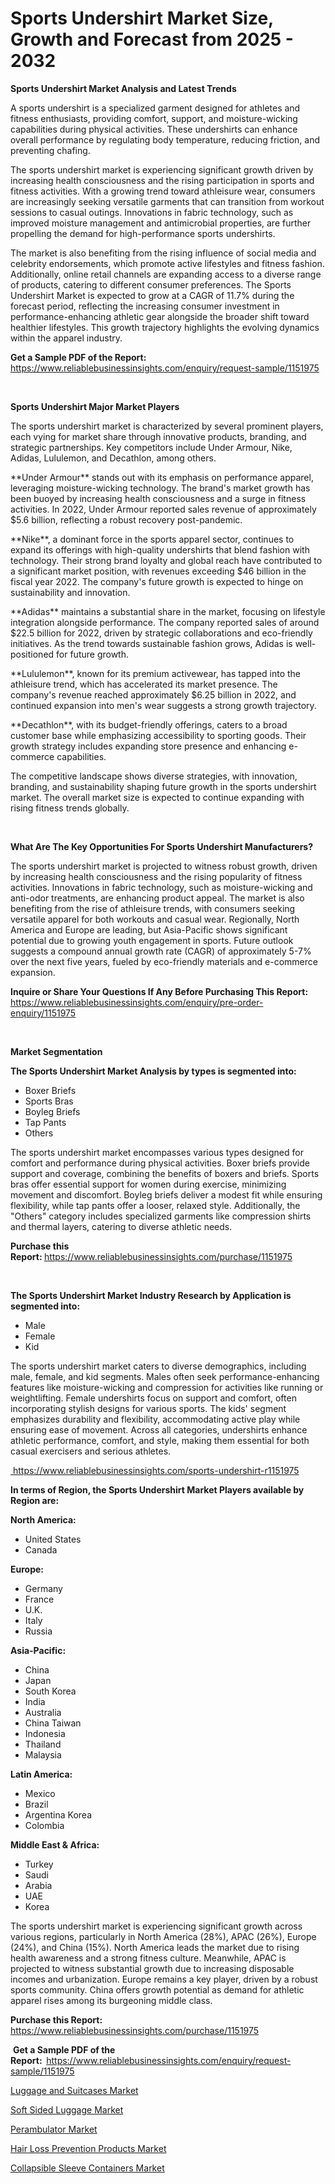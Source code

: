 <p><h1>Sports Undershirt Market Size, Growth and Forecast from 2025 - 2032</h1></p><p><strong>Sports Undershirt Market Analysis and Latest Trends</strong></p>
<p><p>A sports undershirt is a specialized garment designed for athletes and fitness enthusiasts, providing comfort, support, and moisture-wicking capabilities during physical activities. These undershirts can enhance overall performance by regulating body temperature, reducing friction, and preventing chafing.</p><p>The sports undershirt market is experiencing significant growth driven by increasing health consciousness and the rising participation in sports and fitness activities. With a growing trend toward athleisure wear, consumers are increasingly seeking versatile garments that can transition from workout sessions to casual outings. Innovations in fabric technology, such as improved moisture management and antimicrobial properties, are further propelling the demand for high-performance sports undershirts.</p><p>The market is also benefiting from the rising influence of social media and celebrity endorsements, which promote active lifestyles and fitness fashion. Additionally, online retail channels are expanding access to a diverse range of products, catering to different consumer preferences. The Sports Undershirt Market is expected to grow at a CAGR of 11.7% during the forecast period, reflecting the increasing consumer investment in performance-enhancing athletic gear alongside the broader shift toward healthier lifestyles. This growth trajectory highlights the evolving dynamics within the apparel industry.</p></p>
<p><strong>Get a Sample PDF of the Report:&nbsp;</strong> <a href="https://www.reliablebusinessinsights.com/enquiry/request-sample/1151975?utm_campaign=1119&utm_medium=2&utm_source=Github&utm_content=ia&utm_term=07022025&utm_id=sports-undershirt">https://www.reliablebusinessinsights.com/enquiry/request-sample/1151975</a></p>
<p>&nbsp;</p>
<p><strong>Sports Undershirt Major Market Players</strong></p>
<p><p>The sports undershirt market is characterized by several prominent players, each vying for market share through innovative products, branding, and strategic partnerships. Key competitors include Under Armour, Nike, Adidas, Lululemon, and Decathlon, among others.</p><p>**Under Armour** stands out with its emphasis on performance apparel, leveraging moisture-wicking technology. The brand's market growth has been buoyed by increasing health consciousness and a surge in fitness activities. In 2022, Under Armour reported sales revenue of approximately $5.6 billion, reflecting a robust recovery post-pandemic.</p><p>**Nike**, a dominant force in the sports apparel sector, continues to expand its offerings with high-quality undershirts that blend fashion with technology. Their strong brand loyalty and global reach have contributed to a significant market position, with revenues exceeding $46 billion in the fiscal year 2022. The company's future growth is expected to hinge on sustainability and innovation.</p><p>**Adidas** maintains a substantial share in the market, focusing on lifestyle integration alongside performance. The company reported sales of around $22.5 billion for 2022, driven by strategic collaborations and eco-friendly initiatives. As the trend towards sustainable fashion grows, Adidas is well-positioned for future growth.</p><p>**Lululemon**, known for its premium activewear, has tapped into the athleisure trend, which has accelerated its market presence. The company's revenue reached approximately $6.25 billion in 2022, and continued expansion into men's wear suggests a strong growth trajectory.</p><p>**Decathlon**, with its budget-friendly offerings, caters to a broad customer base while emphasizing accessibility to sporting goods. Their growth strategy includes expanding store presence and enhancing e-commerce capabilities.</p><p>The competitive landscape shows diverse strategies, with innovation, branding, and sustainability shaping future growth in the sports undershirt market. The overall market size is expected to continue expanding with rising fitness trends globally.</p></p>
<p>&nbsp;</p>
<p><strong>What Are The Key Opportunities For Sports Undershirt Manufacturers?</strong></p>
<p><p>The sports undershirt market is projected to witness robust growth, driven by increasing health consciousness and the rising popularity of fitness activities. Innovations in fabric technology, such as moisture-wicking and anti-odor treatments, are enhancing product appeal. The market is also benefiting from the rise of athleisure trends, with consumers seeking versatile apparel for both workouts and casual wear. Regionally, North America and Europe are leading, but Asia-Pacific shows significant potential due to growing youth engagement in sports. Future outlook suggests a compound annual growth rate (CAGR) of approximately 5-7% over the next five years, fueled by eco-friendly materials and e-commerce expansion.</p></p>
<p><strong>Inquire or Share Your Questions If Any Before Purchasing This Report:</strong> <a href="https://www.reliablebusinessinsights.com/enquiry/pre-order-enquiry/1151975?utm_campaign=1119&utm_medium=2&utm_source=Github&utm_content=ia&utm_term=07022025&utm_id=sports-undershirt">https://www.reliablebusinessinsights.com/enquiry/pre-order-enquiry/1151975</a></p>
<p>&nbsp;</p>
<p><strong>Market Segmentation</strong></p>
<p><strong>The Sports Undershirt Market Analysis by types is segmented into:</strong></p>
<p><ul><li>Boxer Briefs</li><li>Sports Bras</li><li>Boyleg Briefs</li><li>Tap Pants</li><li>Others</li></ul></p>
<p><p>The sports undershirt market encompasses various types designed for comfort and performance during physical activities. Boxer briefs provide support and coverage, combining the benefits of boxers and briefs. Sports bras offer essential support for women during exercise, minimizing movement and discomfort. Boyleg briefs deliver a modest fit while ensuring flexibility, while tap pants offer a looser, relaxed style. Additionally, the "Others" category includes specialized garments like compression shirts and thermal layers, catering to diverse athletic needs.</p></p>
<p><strong>Purchase this Report:&nbsp;</strong><a href="https://www.reliablebusinessinsights.com/purchase/1151975?utm_campaign=1119&utm_medium=2&utm_source=Github&utm_content=ia&utm_term=07022025&utm_id=sports-undershirt">https://www.reliablebusinessinsights.com/purchase/1151975</a></p>
<p>&nbsp;</p>
<p><strong>The Sports Undershirt Market Industry Research by Application is segmented into:</strong></p>
<p><ul><li>Male</li><li>Female</li><li>Kid</li></ul></p>
<p><p>The sports undershirt market caters to diverse demographics, including male, female, and kid segments. Males often seek performance-enhancing features like moisture-wicking and compression for activities like running or weightlifting. Female undershirts focus on support and comfort, often incorporating stylish designs for various sports. The kids' segment emphasizes durability and flexibility, accommodating active play while ensuring ease of movement. Across all categories, undershirts enhance athletic performance, comfort, and style, making them essential for both casual exercisers and serious athletes.</p></p>
<p><a href="https://www.reliablebusinessinsights.com/sports-undershirt-r1151975?utm_campaign=1119&utm_medium=2&utm_source=Github&utm_content=ia&utm_term=07022025&utm_id=sports-undershirt">&nbsp;https://www.reliablebusinessinsights.com/sports-undershirt-r1151975</a></p>
<p><strong>In terms of Region, the Sports Undershirt Market Players available by Region are:</strong></p>
<p>
    <p> <strong> North America: </strong>
        <ul>
            <li>United States</li>
            <li>Canada</li>
        </ul>
        </p> 
    <p> <strong> Europe: </strong>
        <ul>
            <li>Germany</li>
            <li>France</li>
            <li>U.K.</li>
            <li>Italy</li>
            <li>Russia</li>
        </ul>
        </p> 
    <p> <strong> Asia-Pacific: </strong>
        <ul>
            <li>China</li>
            <li>Japan</li>
            <li>South Korea</li>
            <li>India</li>
            <li>Australia</li>
            <li>China Taiwan</li>
            <li>Indonesia</li>
            <li>Thailand</li>
            <li>Malaysia</li>
        </ul>
        </p> 
    <p> <strong> Latin America: </strong>
        <ul>
            <li>Mexico</li>
            <li>Brazil</li>
            <li>Argentina Korea</li>
            <li>Colombia</li>
        </ul>
        </p> 
    <p> <strong> Middle East & Africa: </strong>
        <ul>
            <li>Turkey</li>
            <li>Saudi</li>
            <li>Arabia</li>
            <li>UAE</li>
            <li>Korea</li>
        </ul>
    </p>
    </p>
<p><p>The sports undershirt market is experiencing significant growth across various regions, particularly in North America (28%), APAC (26%), Europe (24%), and China (15%). North America leads the market due to rising health awareness and a strong fitness culture. Meanwhile, APAC is projected to witness substantial growth due to increasing disposable incomes and urbanization. Europe remains a key player, driven by a robust sports community. China offers growth potential as demand for athletic apparel rises among its burgeoning middle class.</p></p>
<p><strong>Purchase this Report: </strong><a href="https://www.reliablebusinessinsights.com/purchase/1151975?utm_campaign=1119&utm_medium=2&utm_source=Github&utm_content=ia&utm_term=07022025&utm_id=sports-undershirt">https://www.reliablebusinessinsights.com/purchase/1151975</a></p>
<p>&nbsp;<strong>Get a Sample PDF of the Report:&nbsp;&nbsp;</strong><a href="https://www.reliablebusinessinsights.com/enquiry/request-sample/1151975?utm_campaign=1119&utm_medium=2&utm_source=Github&utm_content=ia&utm_term=07022025&utm_id=sports-undershirt">https://www.reliablebusinessinsights.com/enquiry/request-sample/1151975</a></p>
<p><strong></strong></p>
<p><p><a href="https://github.com/spoorsusama/Market-Research-Report-List-1/blob/main/luggage-and-suitcases-market.md?utm_campaign=1119&utm_medium=2&utm_source=Github&utm_content=ia&utm_term=07022025&utm_id=sports-undershirt">Luggage and Suitcases Market</a></p><p><a href="https://github.com/lynlynyusay/Market-Research-Report-List-1/blob/main/soft-sided-luggage-market.md?utm_campaign=1119&utm_medium=2&utm_source=Github&utm_content=ia&utm_term=07022025&utm_id=sports-undershirt">Soft Sided Luggage Market</a></p><p><a href="https://github.com/calfiltinor/Market-Research-Report-List-1/blob/main/perambulator-market.md?utm_campaign=1119&utm_medium=2&utm_source=Github&utm_content=ia&utm_term=07022025&utm_id=sports-undershirt">Perambulator Market</a></p><p><a href="https://github.com/azorrotutus/Market-Research-Report-List-1/blob/main/hair-loss-prevention-products-market.md?utm_campaign=1119&utm_medium=2&utm_source=Github&utm_content=ia&utm_term=07022025&utm_id=sports-undershirt">Hair Loss Prevention Products Market</a></p><p><a href="https://github.com/tandiapannas/Market-Research-Report-List-1/blob/main/collapsible-sleeve-containers-market.md?utm_campaign=1119&utm_medium=2&utm_source=Github&utm_content=ia&utm_term=07022025&utm_id=sports-undershirt">Collapsible Sleeve Containers Market</a></p></p>